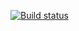 [![Build status](https://ci.appveyor.com/api/projects/status/70j0mlipbruvr3cv?svg=true)](https://ci.appveyor.com/project/MrBlackDay/hw-unit-2-postmanecho)

